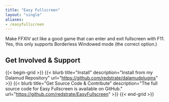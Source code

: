 ```yaml
---
title: "Easy Fullscreen"
layout: "single"
aliases:
- /easyfullscreen
---
```


Make FFXIV act like a good game that can enter and exit fullscreen with F11. Yes, this only supports Borderless Windowed mode (the correct option.)

## Get Involved & Support

{{< begin-grid >}}
{{< blurb title="Install" description="Install from my Dalamud Repository" url="https://github.com/redstrate/dalamudplugins" >}}
{{< blurb title="Get Source Code & Contribute" description="The full source code for Easy Fullscreen is available on GitHub." url="https://github.com/redstrate/EasyFullscreen" >}}
{{< end-grid >}}
